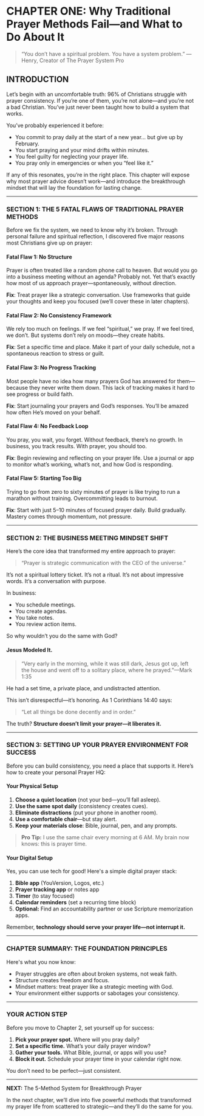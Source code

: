 # CHAPTER ONE: Why Traditional Prayer Methods Fail—and What to Do About It

> “You don’t have a spiritual problem. You have a system problem.” —Henry, Creator of The Prayer System Pro

## INTRODUCTION

Let’s begin with an uncomfortable truth: 96% of Christians struggle with prayer consistency. If you’re one of them, you’re not alone—and you’re not a bad Christian. You’ve just never been taught how to build a system that works.

You’ve probably experienced it before:

- You commit to pray daily at the start of a new year… but give up by February.
- You start praying and your mind drifts within minutes.
- You feel guilty for neglecting your prayer life.
- You pray only in emergencies or when you “feel like it.”

If any of this resonates, you’re in the right place. This chapter will expose why most prayer advice doesn’t work—and introduce the breakthrough mindset that will lay the foundation for lasting change.

---

### SECTION 1: THE 5 FATAL FLAWS OF TRADITIONAL PRAYER METHODS

Before we fix the system, we need to know why it’s broken. Through personal failure and spiritual reflection, I discovered five major reasons most Christians give up on prayer:

#### Fatal Flaw 1: No Structure

Prayer is often treated like a random phone call to heaven. But would you go into a business meeting without an agenda? Probably not. Yet that’s exactly how most of us approach prayer—spontaneously, without direction.

**Fix**: Treat prayer like a strategic conversation. Use frameworks that guide your thoughts and keep you focused (we’ll cover these in later chapters).

#### Fatal Flaw 2: No Consistency Framework

We rely too much on feelings. If we feel “spiritual,” we pray. If we feel tired, we don’t. But systems don’t rely on moods—they create habits.

**Fix**: Set a specific time and place. Make it part of your daily schedule, not a spontaneous reaction to stress or guilt.

#### Fatal Flaw 3: No Progress Tracking

Most people have no idea how many prayers God has answered for them—because they never write them down. This lack of tracking makes it hard to see progress or build faith.

**Fix**: Start journaling your prayers and God’s responses. You’ll be amazed how often He’s moved on your behalf.

#### Fatal Flaw 4: No Feedback Loop

You pray, you wait, you forget. Without feedback, there’s no growth. In business, you track results. With prayer, you should too.

**Fix**: Begin reviewing and reflecting on your prayer life. Use a journal or app to monitor what’s working, what’s not, and how God is responding.

#### Fatal Flaw 5: Starting Too Big

Trying to go from zero to sixty minutes of prayer is like trying to run a marathon without training. Overcommitting leads to burnout.

**Fix**: Start with just 5–10 minutes of focused prayer daily. Build gradually. Mastery comes through momentum, not pressure.

---

### SECTION 2: THE BUSINESS MEETING MINDSET SHIFT

Here’s the core idea that transformed my entire approach to prayer:

> “Prayer is strategic communication with the CEO of the universe.”

It’s not a spiritual lottery ticket. It’s not a ritual. It’s not about impressive words. It’s a conversation with purpose.

In business:

- You schedule meetings.
- You create agendas.
- You take notes.
- You review action items.

So why wouldn’t you do the same with God?

#### Jesus Modeled It.

> “Very early in the morning, while it was still dark, Jesus got up, left the house and went off to a solitary place, where he prayed.”—Mark 1:35

He had a set time, a private place, and undistracted attention.

This isn’t disrespectful—it’s honoring. As 1 Corinthians 14:40 says:

> “Let all things be done decently and in order.”

The truth? **Structure doesn’t limit your prayer—it liberates it.**

---

### SECTION 3: SETTING UP YOUR PRAYER ENVIRONMENT FOR SUCCESS

Before you can build consistency, you need a place that supports it. Here’s how to create your personal Prayer HQ:

#### Your Physical Setup

1. **Choose a quiet location** (not your bed—you’ll fall asleep).
2. **Use the same spot daily** (consistency creates cues).
3. **Eliminate distractions** (put your phone in another room).
4. **Use a comfortable chair**—but stay alert.
5. **Keep your materials close**: Bible, journal, pen, and any prompts.

> **Pro Tip:** I use the same chair every morning at 6 AM. My brain now knows: this is prayer time.

#### Your Digital Setup

Yes, you can use tech for good! Here's a simple digital prayer stack:

1. **Bible app** (YouVersion, Logos, etc.)
2. **Prayer tracking app** or notes app
3. **Timer** (to stay focused)
4. **Calendar reminders** (set a recurring time block)
5. **Optional:** Find an accountability partner or use Scripture memorization apps.

Remember, **technology should serve your prayer life—not interrupt it.**

---

### CHAPTER SUMMARY: THE FOUNDATION PRINCIPLES

Here's what you now know:

- Prayer struggles are often about broken systems, not weak faith.
- Structure creates freedom and focus.
- Mindset matters: treat prayer like a strategic meeting with God.
- Your environment either supports or sabotages your consistency.

---

### YOUR ACTION STEP

Before you move to Chapter 2, set yourself up for success:

1.  **Pick your prayer spot.** Where will you pray daily?
2.  **Set a specific time.** What’s your daily prayer window?
3.  **Gather your tools.** What Bible, journal, or apps will you use?
4.  **Block it out.** Schedule your prayer time in your calendar right now.

You don’t need to be perfect—just consistent.

---

**NEXT:** The 5-Method System for Breakthrough Prayer

In the next chapter, we’ll dive into five powerful methods that transformed my prayer life from scattered to strategic—and they’ll do the same for you.
